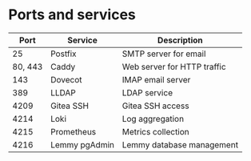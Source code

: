 # Ports and services

| Port    | Service       | Description                 |
| ------- | ------------- | --------------------------- |
| 25      | Postfix       | SMTP server for email       |
| 80, 443 | Caddy         | Web server for HTTP traffic |
| 143     | Dovecot       | IMAP email server           |
| 389     | LLDAP         | LDAP service                |
| 4209    | Gitea SSH     | Gitea SSH access            |
| 4214    | Loki          | Log aggregation             |
| 4215    | Prometheus    | Metrics collection          |
| 4216    | Lemmy pgAdmin | Lemmy database management   |
